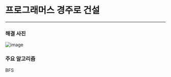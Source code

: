 # 프로그래머스 경주로 건설

---

### 해결 사진

![image](https://user-images.githubusercontent.com/41224549/88523511-08563b80-d033-11ea-963f-cd645dcf4e13.png)


### 주요 알고리즘

BFS
